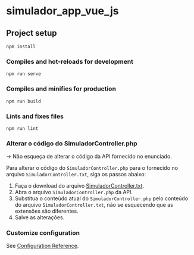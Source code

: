 # simulador_app_vue_js

## Project setup
```
npm install
```

### Compiles and hot-reloads for development
```
npm run serve
```

### Compiles and minifies for production
```
npm run build
```

### Lints and fixes files
```
npm run lint
```

### Alterar o código do SimuladorController.php

-> Não esqueça de alterar o código da API fornecido no enunciado.

Para alterar o código do `SimuladorController.php` para o fornecido no arquivo `SimuladorController.txt`, siga os passos abaixo:

1. Faça o download do arquivo [SimuladorController.txt](SimuladorController.txt).
2. Abra o arquivo `SimuladorController.php` da API.
3. Substitua o conteúdo atual do `SimuladorController.php` pelo conteúdo do arquivo `SimuladorController.txt`, não se esquecendo que as extensões são diferentes.
4. Salve as alterações.


### Customize configuration
See [Configuration Reference](https://cli.vuejs.org/config/).
